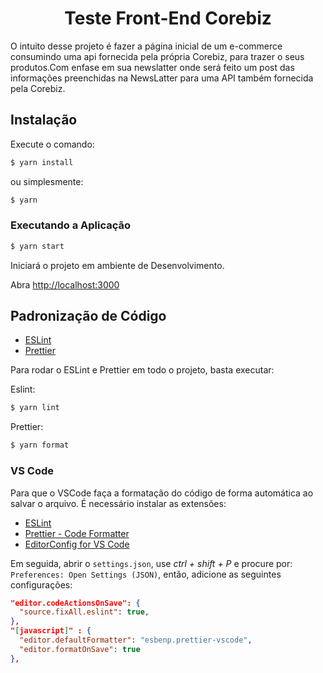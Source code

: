 <h1 align="center">Teste Front-End Corebiz</h1>

O intuito desse projeto é fazer a página inicial de um e-commerce consumindo uma api fornecida
pela própria Corebiz, para trazer o seus produtos.Com enfase em sua newslatter
onde será feito um post das informações preenchidas na NewsLatter para uma API também fornecida
pela Corebiz.

## Instalação

Execute o comando:
```bash
$ yarn install
```
ou simplesmente:
```bash
$ yarn
```

### Executando a Aplicação

```bash
$ yarn start
```

Iniciará o projeto em ambiente de Desenvolvimento.

Abra [http://localhost:3000](http://localhost:3000)

## Padronização de Código

- [ESLint](https://eslint.org/docs/user-guide/getting-started)
- [Prettier](https://prettier.io/docs/en/install.html)

Para rodar o ESLint e Prettier em todo o projeto, basta executar:

Eslint:
```bash
$ yarn lint
```

Prettier:
```bash
$ yarn format
```

### VS Code

Para que o VSCode faça a formatação do código de forma automática ao salvar o arquivo. É necessário instalar as extensões:

- [ESLint](https://marketplace.visualstudio.com/items?itemName=dbaeumer.vscode-eslint)
- [Prettier - Code Formatter](https://marketplace.visualstudio.com/items?itemName=esbenp.prettier-vscode)
- [EditorConfig for VS Code](https://marketplace.visualstudio.com/items?itemName=EditorConfig.EditorConfig)

Em seguida, abrir o `settings.json`, use *ctrl + shift + P* e procure por: `Preferences: Open Settings (JSON)`, então, adicione as seguintes configurações:

```json
"editor.codeActionsOnSave": {
  "source.fixAll.eslint": true,
},
"[javascript]" : {
  "editor.defaultFormatter": "esbenp.prettier-vscode",
  "editor.formatOnSave": true
},
```
